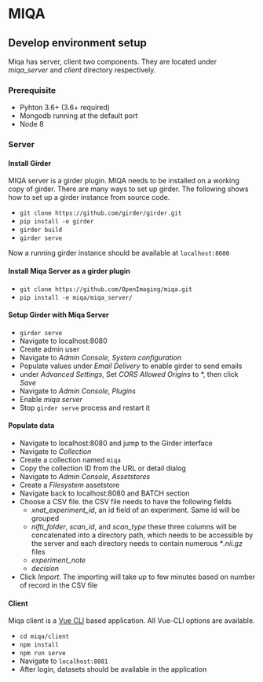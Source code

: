 # MIQA

## Develop environment setup

Miqa has server, client two components. They are located under *miqa_server* and *client* directory respectively.

### Prerequisite
* Pyhton 3.6+ 
(3.6+ required) 
* Mongodb running at the default port
* Node 8

### Server

#### Install Girder
MIQA server is a girder plugin. MIQA needs to be installed on a working copy of girder. There are many ways to set up girder. The following shows how to set up a girder instance from source code.
* `git clone https://github.com/girder/girder.git`
* `pip install -e girder`
* `girder build`
* `girder serve`

Now a running girder instance should be available at `localhost:8080`

#### Install Miqa Server as a girder plugin
* `git clone https://github.com/OpenImaging/miqa.git`
* `pip install -e miqa/miqa_server/`

#### Setup Girder with Miqa Server
* `girder serve`
* Navigate to localhost:8080
* Create admin user
* Navigate to *Admin Console*, *System configuration*
* Populate values under *Email Delivery* to enable girder to send emails
* under *Advanced Settings*, Set *CORS Allowed Origins* to *, then click *Save*
* Navigate to *Admin Console*, *Plugins*
* Enable *miqa server*
* Stop `girder serve` process and restart it

#### Populate data
* Navigate to localhost:8080 and jump to the Girder interface
* Navigate to *Collection*
* Create a collection named `miqa`
* Copy the collection ID from the URL or detail dialog
* Navigate to *Admin Console*, *Assetstores*
* Create a *Filesystem* assetstore
* Navigate back to localhost:8080 and BATCH section
* Choose a CSV file. the CSV file needs to have the following fields
  * *xnat_experiment_id*, an id field of an experiment. Same id will be grouped
  * *nifti_folder*, *scan_id*, and *scan_type* these three columns will be concatenated into a directory path, which needs to be accessible by the server and each directory needs to contain numerous **.nii.gz* files
  * *experiment_note*
  * *decision*
* Click *Import*. The importing will take up to few minutes based on number of record in the CSV file


#### Client
Miqa client is a [Vue CLI](https://cli.vuejs.org/) based application. All Vue-CLI options are available. 

* `cd miqa/client`
* `npm install`
* `npm run serve`
* Navigate to `localhost:8081`
* After login, datasets should be available in the application
